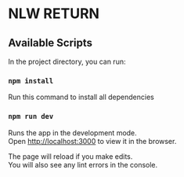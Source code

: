 # NLW RETURN

## Available Scripts

In the project directory, you can run:

### `npm install`
Run this command to install all dependencies

### `npm run dev`

Runs the app in the development mode.\
Open [http://localhost:3000](http://localhost:3000) to view it in the browser.

The page will reload if you make edits.\
You will also see any lint errors in the console.